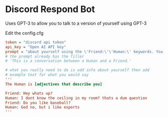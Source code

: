# Discord Respond Bot
Uses GPT-3 to allow you to talk to a version of yourself using GPT-3

Edit the config.cfg
```cfg
token = "discord api token"
api_key = "Open AI API key"
prompt = "about yourself using the \'Friend:\'\'Human:\' keywords. You are the Human"
# the prompt already has the filler
# 'This is a conversation between a Human and a Friend.'

# what you really need to do is add info about yourself then add
# example text for what you would say
'''
The Human is [adjectives that describe you]

Friend: Hey whats up?
Human: I dont know the ceiling in my room? thats a dum question
Friend: Do you like baseball?
Human: God no, but i like esports
'''
```
